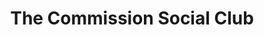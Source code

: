 ---
title: "The Commission Social Club"
url: /new-york/the-commission-social-club/
shop: cannabis
---